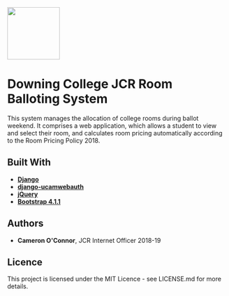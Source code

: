 <img src=https://www.jcr.dow.cam.ac.uk/themes/downingjcr/assets/images/logo_purple.png width=120>

# Downing College JCR Room Balloting System

This system manages the allocation of college rooms during ballot weekend. It comprises a web application, which allows a student to view and select their room, and calculates room pricing automatically according to the Room Pricing Policy 2018.

## Built With

- [**Django**](https://www.djangoproject.com/)
- [**django-ucamwebauth**](https://pypi.org/project/django-ucamwebauth/)
- [**jQuery**](https://jquery.com/)
- [**Bootstrap 4.1.1**](https://getbootstrap.com)

## Authors

- **Cameron O'Connor**, JCR Internet Officer 2018-19

## Licence

This project is licensed under the MIT Licence - see LICENSE.md for more details.
